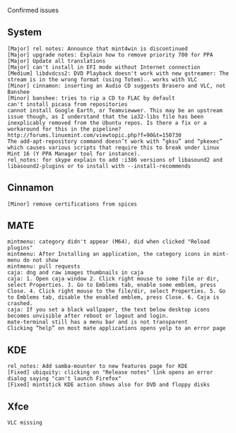 Confirmed issues

System
------		
	[Major] rel notes: Announce that mint4win is discontinued
	[Major] upgrade notes: Explain how to remove priority 700 for PPA
	[Major] Update all translations
	[Major] can't install in EFI mode without Internet connection
	[Medium] libdvdcss2: DVD Playback doesn't work with new gstreamer: The stream is in the wrong format (using Totem).. works with VLC
	[Minor] cinnamon: inserting an Audio CD suggests Brasero and VLC, not Banshee
	[Minor] banshee: tries to rip a CD to FLAC by default
	can't install picasa from repositories
	cannot install Google Earth, or Teamviewwer. This may be an upstream issue though, as I understand that the ia32-libs file has been inexplicably removed from the Ubuntu repos. Is there a fix or a workaround for this in the pipeline? http://forums.linuxmint.com/viewtopic.php?f=90&t=150730
	The add-apt-repository command doesn’t work with “gksu” and “pkexec” which causes various scripts that require this to break under Linux Mint 16 (Y PPA Manager tool for instance).
	rel_notes: for skype explain to add :i386 versions of libasound2 and libasound2-plugins or to install with --install-recommends

Cinnamon
--------		
	[Minor] remove certifications from spices

MATE
----			
	mintmenu: category didn't appear (M64), did when clicked "Reload plugins"
	mintmenu: After Installing an application, the category icons in mint-menu do not show
	mintmenu: pull requests
	caja: dng and raw images thumbnails in caja
	caja: 1. Open caja window 2. Click right mouse to some file or dir, select Properties. 3. Go to Emblems tab, enable some emblem, press Close. 4. Click right mouse to the file/dir, select Properties. 5. Go to Emblems tab, disable the enabled emblem, press Close. 6. Caja is crashed.
	caja: If you set a black wallpaper, the text below desktop icons becomes unvisible after reboot or logout and login.
	mate-terminal still has a menu bar and is not transparent
	Clicking “help” on most mate applications opens yelp to an error page

KDE
---
	rel_notes: Add samba-mounter to new features page for KDE
	[Fixed] ubiquity: clicking on "Release notes" link opens an error dialog saying "can't launch Firefox"
	[Fixed] mintstick KDE action shows also for DVD and floppy disks

Xfce
----
	VLC missing             
